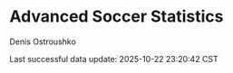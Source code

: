 # Advanced Soccer Statistics
Denis Ostroushko

<!-- gfm -->

Last successful data update: 2025-10-22 23:20:42 CST
